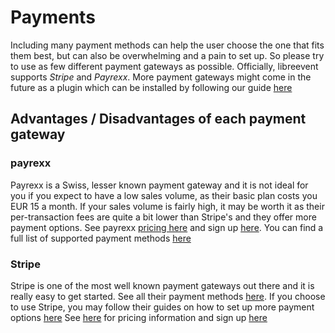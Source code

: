 # Payments
Including many payment methods can help the user choose the one that fits them best, but can also be overwhelming and a pain to set up. So please try to use as few different payment gateways as possible. Officially, libreevent supports *Stripe* and *Payrexx*. More payment gateways might come in the future as a plugin which can be installed by following our guide [here](&/plugins/install#payments)

## Advantages / Disadvantages of each payment gateway

### payrexx
Payrexx is a Swiss, lesser known payment gateway and it is not ideal for you if you expect to have a low sales volume, as their basic plan costs you EUR 15 a month. If your sales volume is fairly high, it may be worth it as their per-transaction fees are quite a bit lower than Stripe's and they offer more payment options.
See payrexx [pricing here](https://www.payrexx.com/en/pricing/) and sign up [here](https://signup.payrexx.com). You can find a full list of supported payment methods [here](https://payrexx.com/en/paymentmethods)

### Stripe
Stripe is one of the most well known payment gateways out there and it is really easy to get started. See all their payment methods [here](https://stripe.com/en-ch/payments/payment-methods). If you choose to use Stripe, you may follow their guides on how to set up more payment options [here](https://stripe.com/docs/payments/payment-methods/overview)
See [here](https://stripe.com/en-gb/pricing) for pricing information and sign up [here](https://dashboard.stripe.com/register)

